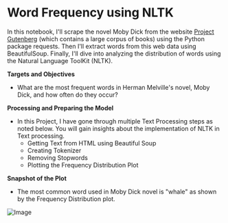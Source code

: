 # **Word Frequency using NLTK**

In this notebook, I'll scrape the novel Moby Dick from the website [Project Gutenberg](https://www.gutenberg.org/) (which contains a large corpus of books) using the Python package requests. Then I'll extract words from this web data using BeautifulSoup. Finally, I'll dive into analyzing the distribution of words using the Natural Language ToolKit (NLTK).

**Targets and Objectives**
- What are the most frequent words in Herman Melville's novel, Moby Dick, and how often do they occur?

**Processing and Preparing the Model**
- In this Project, I have gone through multiple Text Processing steps as noted below. You will gain insights about the implementation of NLTK in Text processing.
  - Getting Text from HTML using Beautiful Soup
  - Creating Tokenizer
  - Removing Stopwords
  - Plotting the Frequency Distribution Plot
  
**Snapshot of the Plot**
- The most common word used in Moby Dick novel is "whale" as shown by the Frequency Distribution plot.

![Image](https://res.cloudinary.com/dge89aqpc/image/upload/v1597063738/Frequency_b7l3kt.png)
